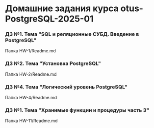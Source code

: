 # Домашние задания курса otus-PostgreSQL-2025-01

### ДЗ №1. Тема "SQL и реляционные СУБД. Введение в PostgreSQL"
Папка HW-1/Readme.md

### ДЗ №2. Тема "Установка PostgreSQL"
Папка HW-2/Readme.md

### ДЗ №4. Тема "Логический уровень PostgreSQL"
Папка HW-4/Readme.md

### ДЗ №1. Тема "Хранимые функции и процедуры часть 3"
Папка HW-11/Readme.md
